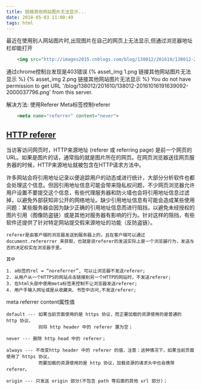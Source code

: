 ```yaml
---
title: 链接其他网站图片无法显示...
date: 2018-05-03 11:00:49
tags: html
---
```


最近在使用别人网站图片时,出现图片在自己的网页上无法显示,但通过浏览器地址栏却能打开
```html
    <img src="http://images2015.cnblogs.com/blog/138012/201610/138012-20161016191639092-2000037796.png" alt="暑假5折">
```
通过chrome控制台发现是403错误
{% asset_img 1.png 链接其他网站图片无法显示 %}
{% asset_img 2.png 链接其他网站图片无法显示 %}
You do not have permission to get URL '/blog/138012/201610/138012-20161016191639092-2000037796.png' from this server.


解决方法:
使用Referer Meta标签控制referer
```html
    <meta name="referrer" content="never">
```

<!--more-->

## [HTTP referer](https://zh.wikipedia.org/wiki/HTTP%E5%8F%83%E7%85%A7%E4%BD%8D%E5%9D%80)
当访客访问网页时，HTTP来源地址 (referer 或 referring page) 是前一个网页的URL。如果是图片的话，通常指的就是图片所在的网页。在网页浏览器送往网页服务器的时候，HTTP来源地址就被包含在HTTP请求方法中。

许多网站会将引用地址记录以便追踪用户的动态或进行统计，大部分分析软件也都会处理这个信息。但因引用地址信息可能会带来隐私权问题，不少网页浏览器允许用户设置不要提交这个信息，有些代理服务器和防火墙也会将引用地址信息过滤掉，以避免外部获知非公开的网络地址。缺少引用地址信息有可能会造成某些使用问题：某些服务器会因为缺少正确的引用地址信息而进行阻挡，以避免未经授权的图片引用（图像防盗链）或是其他对服务器有影响的行为。针对这样的阻挡，有些软件还提供了针对特定网站提交假来源地址的功能（反防盗链）。

    referer是由客户端的浏览器发送到服务器上的，且在客户端可以通过document.refererrer 来获取，也就是说referer的发送实际上是一个浏览器行为，发送与否的决定权实在浏览器手里。 

    其中

    1. a标签的rel = “noreferrer”, 可以让浏览器不发送referer; 
    2. 从用户从一个HTTPS的网站点击链接到另一个HTTP的网站时，不发送referer; 
    3. 在html头部中使用meta标签来控制不让浏览器发送referer; 
    4. 用户手输入网址或是从收藏夹、书签中访问,不发送referer;

meta referrer  content属性值

    default --- 如果当前页面使用的是 https 协议，而正要加载的资源使用的是普通的 http 协议，
                则将 http header 中的 referer 置为空；

    never --- 删除 http head 中的 referer；

    always --- 不改变http header 中的 referer 的值，注意：这种情况下，如果当前页面使用了 https 协议，
                而要加载的资源使用的是 http 协议，加载资源的请求头中也会携带 referer。

    origin --- 只发送 origin 部分(不包含 path 等后面的其他 url 部分)；

    